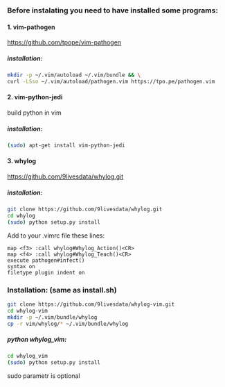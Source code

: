 ### Before instalating you need to have installed some programs:

#### 1. vim-pathogen
https://github.com/tpope/vim-pathogen

##### installation:
```sh
mkdir -p ~/.vim/autoload ~/.vim/bundle && \
curl -LSso ~/.vim/autoload/pathogen.vim https://tpo.pe/pathogen.vim
```


#### 2. vim-python-jedi
build python in vim

##### installation:
```sh
(sudo) apt-get install vim-python-jedi
```


#### 3. whylog
https://github.com/9livesdata/whylog.git

##### installation:
```sh
git clone https://github.com/9livesdata/whylog.git
cd whylog
(sudo) python setup.py install
```


Add to your .vimrc file these lines:

```vim
map <f3> :call whylog#Whylog_Action()<CR>
map <f4> :call whylog#Whylog_Teach()<CR>
execute pathogen#infect()
syntax on
filetype plugin indent on
```


### Installation: (same as install.sh)
```sh
git clone https://github.com/9livesdata/whylog-vim.git
cd whylog-vim
mkdir -p ~/.vim/bundle/whylog
cp -r vim/whylog/* ~/.vim/bundle/whylog
```
##### python whylog\_vim:

```sh
cd whylog_vim
(sudo) python setup.py install
```
sudo parametr is optional
